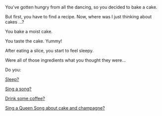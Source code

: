 You've gotten hungry from all the dancing, so you decided to bake a cake.

But first, you have to find a recipe. Now, where was I just thinking about cakes ...?

You bake a moist cake. 

You taste the cake. Yummy!

After eating a slice, you start to feel sleepy.

Were all of those ingredients what you thought they were...

Do you:

[Sleep?](../../sleep/marshmallow.md)

[Sing a song?](../../sing-song/sing.md)

[Drink some coffee?](../../coffee/coffee.md)

[Sing a Queen Song about cake and champagne?](../../music/add_music.md)
